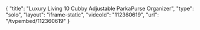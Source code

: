 {
    "title": "Luxury Living 10 Cubby Adjustable ParkaPurse Organizer",
    "type": "solo",
    "layout": "iframe-static",
    "videoId": "112360619",
    "url": "\/tvpembed\/112360619"
}